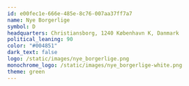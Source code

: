 ```yaml
---
id: e00fec1e-666e-485e-8c76-007aa37ff7a7
name: Nye Borgerlige
symbol: D
headquarters: Christiansborg, 1240 København K, Danmark
political_leaning: 90
color: "#004851"
dark_text: false
logo: /static/images/nye_borgerlige.png
monochrome_logo: /static/images/nye_borgerlige-white.png
theme: green
---
```

